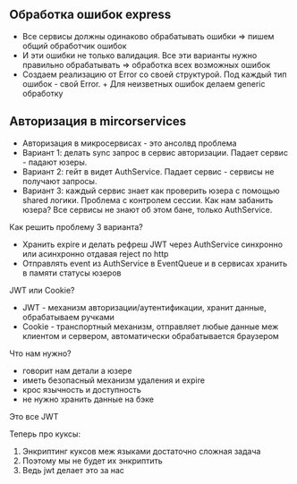 ## Обработка ошибок express
- Все сервисы должны одинаково обрабатывать ошибки => пишем общий обработчик ошибок
- И эти ошибки не только валидация. Все эти варианты нужно правильно обрабатывать => обработка всех возможных ошибок 
- Создаем реализацию от Error со своей структурой. Под каждый тип ошибок - свой Error. + Для неизветных ошибок делаем generic обработку

## Авторизация в mircorservices
- Авторизация в микросервисах - это ансолвд проблема
- Вариант 1: делать sync запрос в сервис авторизации. Падает сервис - падают юзеры.
- Вариант 2: гейт в видет AuthService. Падает сервис - сервисы не получают запросы.
- Вариант 3: каждый сервис знает как проверить юзера с помощью shared логики. Проблема с контролем сессии. Как нам забанить юзера? Все сервисы не знают об этом бане, только AuthService.

Как решить проблему 3 варианта?
- Хранить expire и делать рефреш JWT через AuthService синхронно или асинхронно отдавая reject по http
- Отправлять event из AuthService в EventQueue и в сервисах хранить в памяти статусы юзеров

JWT или Cookie?
- JWT - механизм авторизации/аутентификации, хранит данные, обрабатываем ручками
- Cookie - транспортный механизм, отправляет любые данные меж клиентом и сервером, автоматически обрабатывается браузером

Что нам нужно?
- говорит нам детали а юзере
- иметь безопасный механизм удаления и expire 
- крос язычность и доступность
- не нужно хранить данные на бэке

Это все JWT

Теперь про куксы:
1. Энкриптинг куксов меж языками достаточно сложная задача
2. Поэтому мы не будет их энкриптить
3. Ведь jwt делает это за нас
